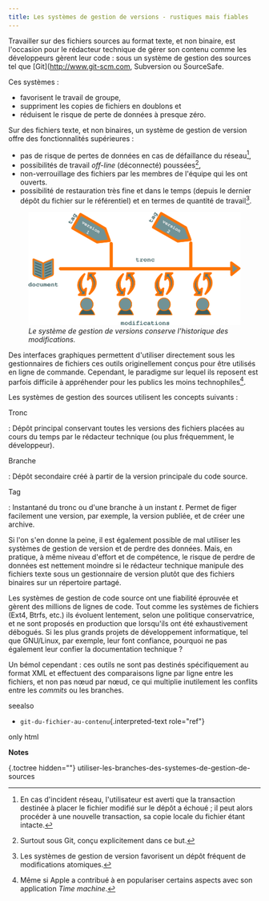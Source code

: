 ```yaml
---
title: Les systèmes de gestion de versions - rustiques mais fiables
---
```


Travailler sur des fichiers sources au format texte, et non binaire, est
l'occasion pour le rédacteur technique de gérer son contenu comme les
développeurs gèrent leur code : sous un système de gestion des sources
tel que \[Git\](<http://www.git-scm.com>, Subversion ou SourceSafe.

Ces systèmes :

-   favorisent le travail de groupe,
-   suppriment les copies de fichiers en doublons et
-   réduisent le risque de perte de données à presque zéro.

Sur des fichiers texte, et non binaires, un système de gestion de
version offre des fonctionnalités supérieures :

-   pas de risque de pertes de données en cas de défaillance du
    réseau[^1],
-   possibilités de travail *off-line* (déconnecté) poussées[^2],
-   non-verrouillage des fichiers par les membres de l'équipe qui les
    ont ouverts.
-   possibilité de restauration très fine et dans le temps (depuis le
    dernier dépôt du fichier sur le référentiel) et en termes de
    quantité de travail[^3].

<figure>
<img src="graphics/versioning-system.svg"
alt="graphics/versioning-system.svg" />
<figcaption><em>Le système de gestion de versions conserve l'historique
des modifications.</em></figcaption>
</figure>

Des interfaces graphiques permettent d'utiliser directement sous les
gestionnaires de fichiers ces outils originellement conçus pour être
utilisés en ligne de commande. Cependant, le paradigme sur lequel ils
reposent est parfois difficile à appréhender pour les publics les moins
technophiles[^4].

Les systèmes de gestion des sources utilisent les concepts suivants :

Tronc

:   Dépôt principal conservant toutes les versions des fichiers placées
    au cours du temps par le rédacteur technique (ou plus fréquemment,
    le développeur).

Branche

:   Dépôt secondaire créé à partir de la version principale du code
    source.

Tag

:   Instantané du tronc ou d'une branche à un instant *t*. Permet de
    figer facilement une version, par exemple, la version publiée, et de
    créer une archive.

Si l'on s'en donne la peine, il est également possible de mal utiliser
les systèmes de gestion de version et de perdre des données. Mais, en
pratique, à même niveau d'effort et de compétence, le risque de perdre
de données est nettement moindre si le rédacteur technique manipule des
fichiers texte sous un gestionnaire de version plutôt que des fichiers
binaires sur un répertoire partagé.

Les systèmes de gestion de code source ont une fiabilité éprouvée et
gèrent des millions de lignes de code. Tout comme les systèmes de
fichiers (Ext4, Btrfs, etc.) ils évoluent lentement, selon une politique
conservatrice, et ne sont proposés en production que lorsqu'ils ont été
exhaustivement débogués. Si les plus grands projets de développement
informatique, tel que GNU/Linux, par exemple, leur font confiance,
pourquoi ne pas également leur confier la documentation technique ?

Un bémol cependant : ces outils ne sont pas destinés spécifiquement au
format XML et effectuent des comparaisons ligne par ligne entre les
fichiers, et non pas nœud par nœud, ce qui multiplie inutilement les
conflits entre les *commits* ou les branches.

 seealso
-   `git-du-fichier-au-contenu`{.interpreted-text role="ref"}


 only
html

**Notes**


 {.toctree hidden=""}
utiliser-les-branches-des-systemes-de-gestion-de-sources


[^1]: En cas d'incident réseau, l'utilisateur est averti que la
    transaction destinée à placer le fichier modifié sur le dépôt a
    échoué ; il peut alors procéder à une nouvelle transaction, sa copie
    locale du fichier étant intacte.

[^2]: Surtout sous Git, conçu explicitement dans ce but.

[^3]: Les systèmes de gestion de version favorisent un dépôt fréquent de
    modifications atomiques.

[^4]: Même si Apple a contribué à en populariser certains aspects avec
    son application *Time machine*.
